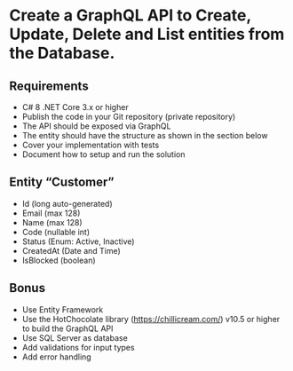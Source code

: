 # Create a GraphQL API to Create, Update, Delete and List entities from the Database.

## Requirements
* C# 8 .NET Core 3.x or higher
* Publish the code in your Git repository (private repository)
* The API should be exposed via GraphQL
* The entity should have the structure as shown in the section below
* Cover your implementation with tests
* Document how to setup and run the solution

## Entity “Customer”
* Id (long auto-generated)
* Email (max 128)
* Name (max 128)
* Code (nullable int)
* Status (Enum: Active, Inactive)
* CreatedAt (Date and Time)
* IsBlocked (boolean)

## Bonus
* Use Entity Framework
* Use the HotChocolate library (https://chillicream.com/) v10.5 or higher to build the GraphQL API
* Use SQL Server as database
* Add validations for input types
* Add error handling
